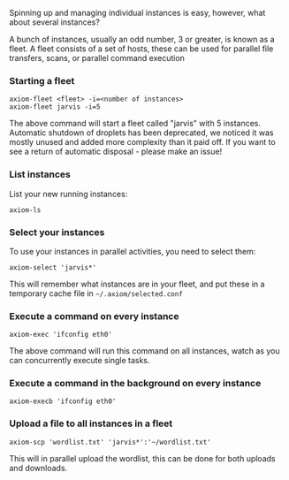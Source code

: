 Spinning up and managing individual instances is easy, however, what about several instances?

A bunch of instances, usually an odd number, 3 or greater, is known as a fleet. A fleet consists of a set of hosts, these can be used for parallel file transfers, scans, or parallel command execution

### Starting a fleet
```
axiom-fleet <fleet> -i=<number of instances> 
axiom-fleet jarvis -i=5
```

The above command will start a fleet called "jarvis" with 5 instances. Automatic shutdown of droplets has been deprecated, we noticed it was mostly unused and added more complexity than it paid off. If you want to see a return of automatic disposal - please make an issue!

### List instances
List your new running instances:
```
axiom-ls
```

### Select your instances
To use your instances in parallel activities, you need to select them:
```
axiom-select 'jarvis*'
```

This will remember what instances are in your fleet, and put these in a temporary cache file in `~/.axiom/selected.conf`

### Execute a command on every instance
```
axiom-exec 'ifconfig eth0'
```

The above command will run this command on all instances, watch as you can concurrently execute single tasks. 

### Execute a command in the background on every instance
```
axiom-execb 'ifconfig eth0'
```

### Upload a file to all instances in a fleet
```
axiom-scp 'wordlist.txt' 'jarvis*':'~/wordlist.txt'
```

This will in parallel upload the wordlist, this can be done for both uploads and downloads.

